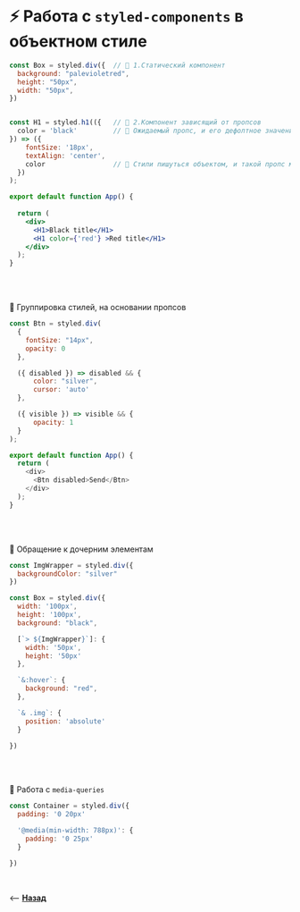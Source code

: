 # ⚡️ Работа с `styled-components` в объектном стиле

```jsx harmony
const Box = styled.div({  // 🎯 1.Статический компонент
  background: "palevioletred",
  height: "50px",
  width: "50px",
})


const H1 = styled.h1(({   // 🎯 2.Компонент зависящий от пропсов  
  color = 'black'         // 🎯 Ожидаемый пропс, и его дефолтное значение
}) => ({
    fontSize: '18px',
    textAlign: 'center',
    color                 // 🎯 Стили пишуться объектом, и такой пропс можно сразу закинуть в свойства 
  })
);

export default function App() {
  
  return (
    <div>
      <H1>Black title</H1>
      <H1 color={'red'} >Red title</H1>
    </div>
  );
}
```

<br>
<br>


🔹 Группировка стилей, на основании пропсов

```javascript
const Btn = styled.div(
  {
    fontSize: "14px",
    opacity: 0
  },

  ({ disabled }) => disabled && {
      color: "silver",
      cursor: 'auto'
  },

  ({ visible }) => visible && {
      opacity: 1
  }
);

export default function App() {
  return (
    <div>
      <Btn disabled>Send</Btn>
    </div>
  );
}
```

<br>
<br>

🔹 Обращение к дочерним элементам

```javascript
const ImgWrapper = styled.div({
  backgroundColor: "silver"
})

const Box = styled.div({
  width: '100px',
  height: '100px',  
  background: "black",

  [`> ${ImgWrapper}`]: {
    width: '50px',
    height: '50px'
  },

  `&:hover`: {
    background: "red",
  },

  `& .img`: {
    position: 'absolute'
  }

})
```

<br>
<br>

🔹 Работа с `media-queries`

```javascript
const Container = styled.div({
  padding: '0 20px'

  '@media(min-width: 788px)': {
    padding: '0 25px'
  }

})
```

<br>

⟵ **<a href="../../readme.md">Назад</a>**

